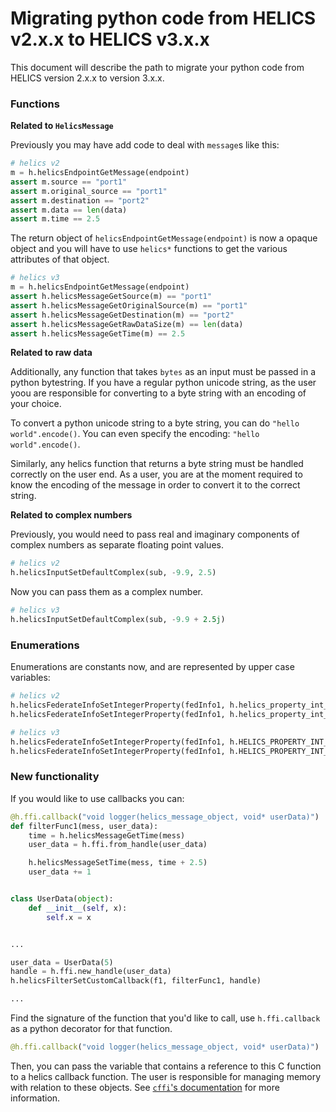# Migrating python code from HELICS v2.x.x to HELICS v3.x.x

This document will describe the path to migrate your python code from HELICS version 2.x.x to version 3.x.x.

### Functions

**Related to `HelicsMessage`**

Previously you may have add code to deal with `message`s like this:

```python
# helics v2
m = h.helicsEndpointGetMessage(endpoint)
assert m.source == "port1"
assert m.original_source == "port1"
assert m.destination == "port2"
assert m.data == len(data)
assert m.time == 2.5
```

The return object of `helicsEndpointGetMessage(endpoint)` is now a opaque object and you will have to use `helics*` functions to get the various attributes of that object.

```python
# helics v3
m = h.helicsEndpointGetMessage(endpoint)
assert h.helicsMessageGetSource(m) == "port1"
assert h.helicsMessageGetOriginalSource(m) == "port1"
assert h.helicsMessageGetDestination(m) == "port2"
assert h.helicsMessageGetRawDataSize(m) == len(data)
assert h.helicsMessageGetTime(m) == 2.5
```

**Related to raw data**

Additionally, any function that takes `bytes` as an input must be passed in a python bytestring. If you have a regular python unicode string, as the user yoou are responsible for converting to a byte string with an encoding of your choice.

To convert a python unicode string to a byte string, you can do `"hello world".encode()`.
You can even specify the encoding: `"hello world".encode()`.

Similarly, any helics function that returns a byte string must be handled correctly on the user end. As a user, you are at the moment required to know the encoding of the message in order to convert it to the correct string.

**Related to complex numbers**

Previously, you would need to pass real and imaginary components of complex numbers as separate floating point values.

```python
# helics v2
h.helicsInputSetDefaultComplex(sub, -9.9, 2.5)
```

Now you can pass them as a complex number.

```python
# helics v3
h.helicsInputSetDefaultComplex(sub, -9.9 + 2.5j)
```

### Enumerations

Enumerations are constants now, and are represented by upper case variables:

```python
# helics v2
h.helicsFederateInfoSetIntegerProperty(fedInfo1, h.helics_property_int_log_level, 1)
h.helicsFederateInfoSetIntegerProperty(fedInfo1, h.helics_property_int_max_iterations, 100)
```

```python
# helics v3
h.helicsFederateInfoSetIntegerProperty(fedInfo1, h.HELICS_PROPERTY_INT_LOG_LEVEL, 1)
h.helicsFederateInfoSetIntegerProperty(fedInfo1, h.HELICS_PROPERTY_INT_MAX_ITERATIONS, 100)
```

### New functionality

If you would like to use callbacks you can:

```python
@h.ffi.callback("void logger(helics_message_object, void* userData)")
def filterFunc1(mess, user_data):
    time = h.helicsMessageGetTime(mess)
    user_data = h.ffi.from_handle(user_data)

    h.helicsMessageSetTime(mess, time + 2.5)
    user_data += 1


class UserData(object):
    def __init__(self, x):
        self.x = x


...

user_data = UserData(5)
handle = h.ffi.new_handle(user_data)
h.helicsFilterSetCustomCallback(f1, filterFunc1, handle)

...
```

Find the signature of the function that you'd like to call, use `h.ffi.callback` as a python decorator for that function.

```python
@h.ffi.callback("void logger(helics_message_object, void* userData)")
```

Then, you can pass the variable that contains a reference to this C function to a helics callback function.
The user is responsible for managing memory with relation to these objects.
See [`cffi`'s documentation](https://cffi.readthedocs.io/en/latest/using.html#callbacks-old-style) for more information.
